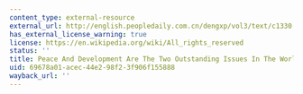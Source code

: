 ```yaml
---
content_type: external-resource
external_url: http://english.peopledaily.com.cn/dengxp/vol3/text/c1330.html
has_external_license_warning: true
license: https://en.wikipedia.org/wiki/All_rights_reserved
status: ''
title: Peace And Development Are The Two Outstanding Issues In The World Today
uid: 69678a01-acec-44e2-98f2-3f906f155888
wayback_url: ''
---
```

